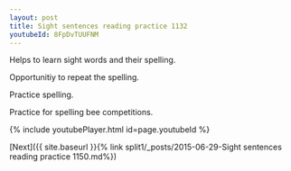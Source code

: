 ```yaml
---
layout: post
title: Sight sentences reading practice 1132
youtubeId: 8FpDvTUUFNM
---
```

 
 
Helps to learn sight words and their spelling.

Opportunitiy to repeat the spelling. 

Practice spelling. 
 
Practice for spelling bee competitions. 
 
{% include youtubePlayer.html id=page.youtubeId %}
 
 

[Next]({{ site.baseurl }}{% link  split1/_posts/2015-06-29-Sight sentences reading practice 1150.md%})
 
